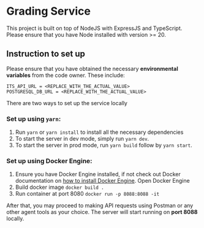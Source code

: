 # Grading Service

This project is built on top of NodeJS with ExpressJS and TypeScript. Please ensure that you have Node installed with version >= 20.

## Instruction to set up

Please ensure that you have obtained the necessary **environmental variables** from the code owner. These include:

```
ITS_API_URL = <REPLACE_WITH_THE_ACTUAL_VALUE>
POSTGRESQL_DB_URL = <REPLACE_WITH_THE_ACTUAL_VALUE>
```
There are two ways to set up the service locally

### Set up using `yarn`:

1. Run `yarn` or `yarn install` to install all the necessary dependencies
2. To start the server in dev mode, simply run `yarn dev`.
3. To start the server in prod mode, run `yarn build` follow by `yarn start`.

### Set up using Docker Engine:
1. Ensure you have Docker Engine installed, if not check out Docker documentation on [how to install Docker Engine](https://docs.docker.com/engine/install/). Open Docker Engine
2. Build docker image `docker build .`
3. Run container at port 8080 `docker run -p 8088:8088 -it`

After that, you may proceed to making API requests using Postman or any other agent tools as your choice. The server will start running on **port 8088** locally.
